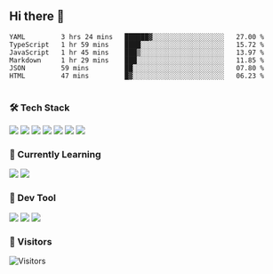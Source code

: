 ## Hi there 👋

<table>
<!--START_SECTION:waka-->

```text
YAML         3 hrs 24 mins   ██████▓░░░░░░░░░░░░░░░░░░   27.00 %
TypeScript   1 hr 59 mins    ████░░░░░░░░░░░░░░░░░░░░░   15.72 %
JavaScript   1 hr 45 mins    ███▒░░░░░░░░░░░░░░░░░░░░░   13.97 %
Markdown     1 hr 29 mins    ███░░░░░░░░░░░░░░░░░░░░░░   11.85 %
JSON         59 mins         ██░░░░░░░░░░░░░░░░░░░░░░░   07.80 %
HTML         47 mins         █▓░░░░░░░░░░░░░░░░░░░░░░░   06.23 %
```

<!--END_SECTION:waka-->
</table>

### 🛠 Tech Stack

![](https://img.shields.io/badge/HTML5-black?style=flat&logo=html5)
![](https://img.shields.io/badge/CSS3-black?style=flat&logo=css3)
![](https://img.shields.io/badge/Javascript-black?style=flat&logo=javascript)
![](https://img.shields.io/badge/Vue-black?style=flat&logo=vuedotjs)
![](https://img.shields.io/badge/node.js-black?style=flat&logo=nodedotjs)
![](https://img.shields.io/badge/MangoDB-black?style=flat&logo=mongodb)
![](https://img.shields.io/badge/MySQL-black?style=flat&logo=mysql)

### 📖 Currently Learning

![](https://img.shields.io/badge/TypeScript-black?style=flat&logo=typescript)
![](https://img.shields.io/badge/React-black?style=flat&logo=react)

### 📏 Dev Tool

<!-- <img src="https://media.giphy.com/media/SWoSkN6DxTszqIKEqv/giphy.gif" align="right" height="275" /> -->
![](https://img.shields.io/badge/Editor-VSCode-blue?style=flat-square&logo=visual-studio-code&logoColor=blue)
![](https://img.shields.io/badge/IDE-WebStorm-orange?style=flat-square&logo=webstorm&logoColor=white)
![](https://img.shields.io/badge/API-Postman-blue?style=flat-square&logo=postman&logoColor=orange)

### 🔆 Visitors
![Visitors](https://count.getloli.com/get/@imxxxx?theme=rule34)
